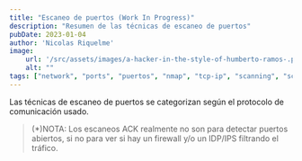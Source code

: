```yaml
---
title: "Escaneo de puertos (Work In Progress)"
description: "Resumen de las técnicas de escaneo de puertos"
pubDate: 2023-01-04
author: 'Nicolas Riquelme'
image: 
    url: '/src/assets/images/a-hacker-in-the-style-of-humberto-ramos-.png'
    alt: ""
tags: ["network", "ports", "puertos", "nmap", "tcp-ip", "scanning", "scripts"]
---
```


Las técnicas de escaneo de puertos se categorizan según el protocolo de comunicación usado.

> (\*)NOTA: Los escaneos ACK realmente no son para detectar puertos abiertos, si no para ver si hay un firewall y/o un IDP/IPS filtrando el tráfico.
